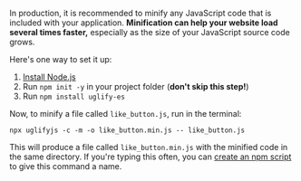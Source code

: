 In production, it is recommended to minify any JavaScript code that is included with your application. **Minification can help your website load several times faster,** especially as the size of your JavaScript source code grows.

Here's one way to set it up:

1. [Install Node.js](https://nodejs.org/)
2. Run `npm init -y` in your project folder (**don't skip this step!**)
3. Run `npm install uglify-es`

Now, to minify a file called `like_button.js`, run in the terminal:

```
npx uglifyjs -c -m -o like_button.min.js -- like_button.js
```

This will produce a file called `like_button.min.js` with the minified code in the same directory. If you're typing this often, you can [create an npm script](https://medium.freecodecamp.org/introduction-to-npm-scripts-1dbb2ae01633) to give this command a name.

